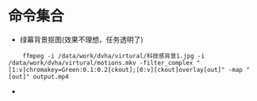 # 命令集合
- 绿幕背景抠图(效果不理想，任务透明了)
```linux
    ffmpeg -i /data/work/dvha/virtural/科技感背景1.jpg -i /data/work/dvha/virtural/motions.mkv -filter_complex "[1:v]chromakey=Green:0.1:0.2[ckout];[0:v][ckout]overlay[out]" -map "[out]" output.mp4

```

- 
